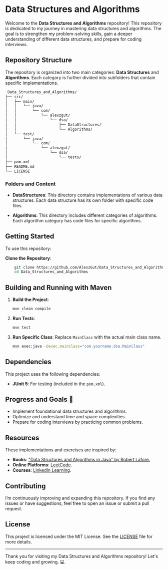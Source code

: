 # Data Structures and Algorithms

Welcome to the **Data Structures and Algorithms** repository! This repository is dedicated to my journey in mastering data structures and algorithms. The goal is to strengthen my problem-solving skills, gain a deeper understanding of different data structures, and prepare for coding interviews.

## Repository Structure

The repository is organized into two main categories: **Data Structures** and **Algorithms**. Each category is further divided into subfolders that contain specific implementations.

   ```bash
    Data_Structures_and_Algorithms/ 
   ├── src/
   │   ├── main/
   │   │   └── java/
   │   │       └── com/
   │   │           └── alexzgut/
   │   │               └── dsa/
   │   │                   ├── DataStructures/
   │   │                   └── Algorithms/
   │   └── test/
   │       └── java/
   │           └── com/
   │               └── alexzgut/
   │                   └── dsa/
   │                       └── tests/
   ├── pom.xml
   ├── README.md
   └── LICENSE 
   ```

### Folders and Content

- **DataStructures**: This directory contains implementations of various data structures. Each data structure has its own folder with specific code files.
  
- **Algorithms**: This directory includes different categories of algorithms. Each algorithm category has code files for specific algorithms.

## Getting Started

To use this repository:

**Clone the Repository**:

```bash
    git clone https://github.com/AlexzGut/Data_Structures_and_Algorithms.git
    cd Data_Structures_and_Algorithms
```

## Building and Running with Maven

1. **Build the Project**:
    ```bash
    mvn clean compile
    ```

2. **Run Tests**:
    ```bash
    mvn test
    ```

3. **Run Specific Class**:
   Replace `MainClass` with the actual main class name.
    ```bash
    mvn exec:java -Dexec.mainClass="com.yourname.dsa.MainClass"
    ```

## Dependencies

This project uses the following dependencies:
- **JUnit 5**: For testing (included in the `pom.xml`).


## Progress and Goals 🚀

- Implement foundational data structures and algorithms.
- Optimize and understand time and space complexities.
- Prepare for coding interviews by practicing common problems.

## Resources

These implementations and exercises are inspired by:

- **Books**: ["Data Structures and Algorithms in Java" by Robert Lafore.](https://github.com/abhishek63/Fav-Book/blob/master/Data%20Structures%20%26%20Algorithms%20in%20Java%20-%20Robert%20Lafore.pdf)
- **Online Platforms**: [LeetCode](https://leetcode.com/).
- **Courses**: [LinkedIn Learning](https://www.linkedin.com/learning/).

## Contributing

I’m continuously improving and expanding this repository. If you find any issues or have suggestions, feel free to open an issue or submit a pull request.

## License

This project is licensed under the MIT License. See the [LICENSE](LICENSE) file for more details.

---

Thank you for visiting my Data Structures and Algorithms repository! Let's keep coding and growing. 💻
